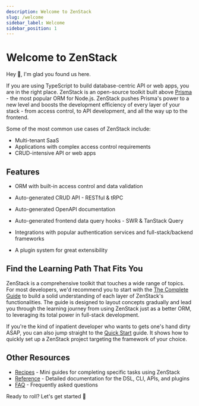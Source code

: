 ```yaml
---
description: Welcome to ZenStack
slug: /welcome
sidebar_label: Welcome
sidebar_position: 1
---
```


# Welcome to ZenStack

Hey 👋, I'm glad you found us here.

If you are using TypeScript to build database-centric API or web apps, you are in the right place. ZenStack is an open-source toolkit built above [Prisma](https://prisma.io) - the most popular ORM for Node.js. ZenStack pushes Prisma's power to a new level and boosts the development efficiency of every layer of your stack - from access control, to API development, and all the way up to the frontend.

Some of the most common use cases of ZenStack include:
- Multi-tenant SaaS
- Applications with complex access control requirements
- CRUD-intensive API or web apps

## Features

- ORM with built-in access control and data validation

- Auto-generated CRUD API - RESTful & tRPC

- Auto-generated OpenAPI documentation

- Auto-generated frontend data query hooks - SWR & TanStack Query

- Integrations with popular authentication services and full-stack/backend frameworks

- A plugin system for great extensibility

## Find the Learning Path That Fits You

ZenStack is a comprehensive toolkit that touches a wide range of topics. For most developers, we'd recommend you to start with the [The Complete Guide](/docs/the-complete-guide) to build a solid understanding of each layer of ZenStack's functionalities. The guide is designed to layout concepts gradually and lead you through the learning journey from using ZenStack just as a better ORM, to leveraging its total power in full-stack development.

If you're the kind of inpatient developer who wants to gets one's hand dirty ASAP, you can also jump straight to the [Quick Start](/docs/quick-start) guide. It shows how to quickly set up a ZenStack project targeting the framework of your choice.

<!-- It explains how to use the CLI to quickly scaffold a ZenStack project targeting the framework of your choice. -->

## Other Resources

- [Recipes](/docs/category/recipes/) - Mini guides for completing specific tasks using ZenStack
- [Reference](/docs/category/reference/) - Detailed documentation for the DSL, CLI, APIs, and plugins
- [FAQ](/docs/faq) - Frequently asked questions
  
Ready to roll? Let's get started 🚀